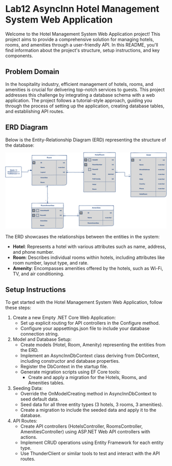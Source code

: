 # Lab12 AsyncInn Hotel Management System Web Application

Welcome to the Hotel Management System Web Application project! This project aims to provide a comprehensive solution for managing hotels, rooms, and amenities through a user-friendly API. In this README, you'll find information about the project's structure, setup instructions, and key components.

## Problem Domain
In the hospitality industry, efficient management of hotels, rooms, and amenities is crucial for delivering top-notch services to guests. This project addresses this challenge by integrating a database schema with a web application. The project follows a tutorial-style approach, guiding you through the process of setting up the application, creating database tables, and establishing API routes.

## ERD Diagram
Below is the Entity-Relationship Diagram (ERD) representing the structure of the database:

![Async Inn ERD](https://github.com/chillgatez/Lab12-AsyncInnManagementSystem/blob/Kelsee-Lab11/async-inn-erd.png?raw=true)


The ERD showcases the relationships between the entities in the system:
- **Hotel**: Represents a hotel with various attributes such as name, address, and phone number.  
- **Room**: Describes individual rooms within hotels, including attributes like room number, layout type, and rate.  
- **Amenity**: Encompasses amenities offered by the hotels, such as Wi-Fi, TV, and air conditioning.  

## Setup Instructions
To get started with the Hotel Management System Web Application, follow these steps:
1. Create a new Empty .NET Core Web Application:
    - Set up explicit routing for API controllers in the Configure method.
    - Configure your appsettings.json file to include your database connection string.
1. Model and Database Setup:
    - Create models (Hotel, Room, Amenity) representing the entities from the ERD.
    - Implement an AsyncInnDbContext class deriving from DbContext, including constructor and database properties.
    - Register the DbContext in the startup file.
    - Generate migration scripts using EF Core tools:
      - Create and apply a migration for the Hotels, Rooms, and Amenities tables.
1. Seeding Data:
    - Override the OnModelCreating method in AsyncInnDbContext to seed default data.
    - Seed data for all three entity types (3 hotels, 3 rooms, 3 amenities).
    - Create a migration to include the seeded data and apply it to the database.
1. API Routes:
    - Create API controllers (HotelsController, RoomsController, AmenitiesController) using ASP.NET Web API controllers with actions.
    - Implement CRUD operations using Entity Framework for each entity type.
    - Use ThunderClient or similar tools to test and interact with the API routes.
